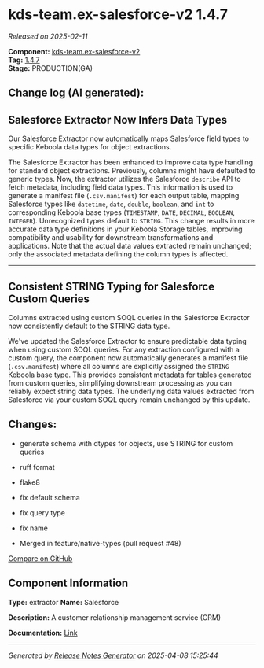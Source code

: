 #  kds-team.ex-salesforce-v2 1.4.7

_Released on 2025-02-11_

**Component:** [kds-team.ex-salesforce-v2](https://github.com/keboola/component-salesforce-v2)  
**Tag:** [1.4.7](https://github.com/keboola/component-salesforce-v2/releases/tag/1.4.7)  
**Stage:** PRODUCTION(GA)


## Change log (AI generated):
## Salesforce Extractor Now Infers Data Types
Our Salesforce Extractor now automatically maps Salesforce field types to specific Keboola data types for object extractions.

The Salesforce Extractor has been enhanced to improve data type handling for standard object extractions. Previously, columns might have defaulted to generic types.
Now, the extractor utilizes the Salesforce `describe` API to fetch metadata, including field data types. This information is used to generate a manifest file (`.csv.manifest`) for each output table, mapping Salesforce types like `datetime`, `date`, `double`, `boolean`, and `int` to corresponding Keboola base types (`TIMESTAMP`, `DATE`, `DECIMAL`, `BOOLEAN`, `INTEGER`). Unrecognized types default to `STRING`.
This change results in more accurate data type definitions in your Keboola Storage tables, improving compatibility and usability for downstream transformations and applications. Note that the actual data values extracted remain unchanged; only the associated metadata defining the column types is affected.

---

## Consistent STRING Typing for Salesforce Custom Queries
Columns extracted using custom SOQL queries in the Salesforce Extractor now consistently default to the STRING data type.

We've updated the Salesforce Extractor to ensure predictable data typing when using custom SOQL queries.
For any extraction configured with a custom query, the component now automatically generates a manifest file (`.csv.manifest`) where all columns are explicitly assigned the `STRING` Keboola base type. This provides consistent metadata for tables generated from custom queries, simplifying downstream processing as you can reliably expect string data types.
The underlying data values extracted from Salesforce via your custom SOQL query remain unchanged by this update.



## Changes:



- generate schema with dtypes for objects, use STRING for custom queries 




- ruff format 




- flake8 




- fix default schema 




- fix query type 




- fix name 




- Merged in feature/native-types (pull request #48) 



[Compare on GitHub](https://github.com/keboola/component-salesforce-v2/compare/1.4.6...1.4.7)



## Component Information
**Type:** extractor
**Name:** Salesforce

**Description:** A customer relationship management service (CRM) 


**Documentation:** [Link](https://help.keboola.com/components/extractors/marketing-sales/salesforce/)



---
_Generated by [Release Notes Generator](https://github.com/keboola/release-notes-generator)
on 2025-04-08 15:25:44_